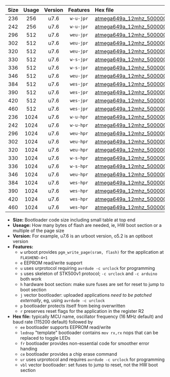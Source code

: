 |Size|Usage|Version|Features|Hex file|
|:-:|:-:|:-:|:-:|:--|
|236|256|u7.6|`w-u-jpr`|[atmega649a_12mhz_500000bps_ur_vbl.hex](https://raw.githubusercontent.com/stefanrueger/urboot/main//atmega649a_12mhz_500000bps_ur_vbl.hex)|
|242|256|u7.6|`w-u-jpr`|[atmega649a_12mhz_500000bps_lednop_ur_vbl.hex](https://raw.githubusercontent.com/stefanrueger/urboot/main//atmega649a_12mhz_500000bps_lednop_ur_vbl.hex)|
|296|512|u7.6|`weu-jpr`|[atmega649a_12mhz_500000bps_ee_ur_vbl.hex](https://raw.githubusercontent.com/stefanrueger/urboot/main//atmega649a_12mhz_500000bps_ee_ur_vbl.hex)|
|302|512|u7.6|`weu-jpr`|[atmega649a_12mhz_500000bps_ee_lednop_ur_vbl.hex](https://raw.githubusercontent.com/stefanrueger/urboot/main//atmega649a_12mhz_500000bps_ee_lednop_ur_vbl.hex)|
|320|512|u7.6|`weu-jpr`|[atmega649a_12mhz_500000bps_ee_lednop_fr_ur_vbl.hex](https://raw.githubusercontent.com/stefanrueger/urboot/main//atmega649a_12mhz_500000bps_ee_lednop_fr_ur_vbl.hex)|
|330|512|u7.6|`w-s-jpr`|[atmega649a_12mhz_500000bps_vbl.hex](https://raw.githubusercontent.com/stefanrueger/urboot/main//atmega649a_12mhz_500000bps_vbl.hex)|
|336|512|u7.6|`w-s-jpr`|[atmega649a_12mhz_500000bps_lednop_vbl.hex](https://raw.githubusercontent.com/stefanrueger/urboot/main//atmega649a_12mhz_500000bps_lednop_vbl.hex)|
|346|512|u7.6|`weu-jpr`|[atmega649a_12mhz_500000bps_ee_lednop_fr_ce_ur_vbl.hex](https://raw.githubusercontent.com/stefanrueger/urboot/main//atmega649a_12mhz_500000bps_ee_lednop_fr_ce_ur_vbl.hex)|
|384|512|u7.6|`wes-jpr`|[atmega649a_12mhz_500000bps_ee_vbl.hex](https://raw.githubusercontent.com/stefanrueger/urboot/main//atmega649a_12mhz_500000bps_ee_vbl.hex)|
|390|512|u7.6|`wes-jpr`|[atmega649a_12mhz_500000bps_ee_lednop_vbl.hex](https://raw.githubusercontent.com/stefanrueger/urboot/main//atmega649a_12mhz_500000bps_ee_lednop_vbl.hex)|
|420|512|u7.6|`wes-jpr`|[atmega649a_12mhz_500000bps_ee_lednop_fr_vbl.hex](https://raw.githubusercontent.com/stefanrueger/urboot/main//atmega649a_12mhz_500000bps_ee_lednop_fr_vbl.hex)|
|460|512|u7.6|`wes-jpr`|[atmega649a_12mhz_500000bps_ee_lednop_fr_ce_vbl.hex](https://raw.githubusercontent.com/stefanrueger/urboot/main//atmega649a_12mhz_500000bps_ee_lednop_fr_ce_vbl.hex)|
|236|1024|u7.6|`w-u-hpr`|[atmega649a_12mhz_500000bps_ur.hex](https://raw.githubusercontent.com/stefanrueger/urboot/main//atmega649a_12mhz_500000bps_ur.hex)|
|242|1024|u7.6|`w-u-hpr`|[atmega649a_12mhz_500000bps_lednop_ur.hex](https://raw.githubusercontent.com/stefanrueger/urboot/main//atmega649a_12mhz_500000bps_lednop_ur.hex)|
|296|1024|u7.6|`weu-hpr`|[atmega649a_12mhz_500000bps_ee_ur.hex](https://raw.githubusercontent.com/stefanrueger/urboot/main//atmega649a_12mhz_500000bps_ee_ur.hex)|
|302|1024|u7.6|`weu-hpr`|[atmega649a_12mhz_500000bps_ee_lednop_ur.hex](https://raw.githubusercontent.com/stefanrueger/urboot/main//atmega649a_12mhz_500000bps_ee_lednop_ur.hex)|
|320|1024|u7.6|`weu-hpr`|[atmega649a_12mhz_500000bps_ee_lednop_fr_ur.hex](https://raw.githubusercontent.com/stefanrueger/urboot/main//atmega649a_12mhz_500000bps_ee_lednop_fr_ur.hex)|
|330|1024|u7.6|`w-s-hpr`|[atmega649a_12mhz_500000bps.hex](https://raw.githubusercontent.com/stefanrueger/urboot/main//atmega649a_12mhz_500000bps.hex)|
|336|1024|u7.6|`w-s-hpr`|[atmega649a_12mhz_500000bps_lednop.hex](https://raw.githubusercontent.com/stefanrueger/urboot/main//atmega649a_12mhz_500000bps_lednop.hex)|
|346|1024|u7.6|`weu-hpr`|[atmega649a_12mhz_500000bps_ee_lednop_fr_ce_ur.hex](https://raw.githubusercontent.com/stefanrueger/urboot/main//atmega649a_12mhz_500000bps_ee_lednop_fr_ce_ur.hex)|
|384|1024|u7.6|`wes-hpr`|[atmega649a_12mhz_500000bps_ee.hex](https://raw.githubusercontent.com/stefanrueger/urboot/main//atmega649a_12mhz_500000bps_ee.hex)|
|390|1024|u7.6|`wes-hpr`|[atmega649a_12mhz_500000bps_ee_lednop.hex](https://raw.githubusercontent.com/stefanrueger/urboot/main//atmega649a_12mhz_500000bps_ee_lednop.hex)|
|420|1024|u7.6|`wes-hpr`|[atmega649a_12mhz_500000bps_ee_lednop_fr.hex](https://raw.githubusercontent.com/stefanrueger/urboot/main//atmega649a_12mhz_500000bps_ee_lednop_fr.hex)|
|460|1024|u7.6|`wes-hpr`|[atmega649a_12mhz_500000bps_ee_lednop_fr_ce.hex](https://raw.githubusercontent.com/stefanrueger/urboot/main//atmega649a_12mhz_500000bps_ee_lednop_fr_ce.hex)|

- **Size:** Bootloader code size including small table at top end
- **Useage:** How many bytes of flash are needed, ie, HW boot section or a multiple of the page size
- **Version:** For example, u7.6 is an urboot version, o5.2 is an optiboot version
- **Features:**
  + `w` urboot provides `pgm_write_page(sram, flash)` for the application at `FLASHEND-4+1`
  + `e` EEPROM read/write support
  + `u` uses urprotocol requiring `avrdude -c urclock` for programming
  + `s` uses skeleton of STK500v1 protocol; `-c urclock` and `-c arduino` both work
  + `h` hardware boot section: make sure fuses are set for reset to jump to boot section
  + `j` vector bootloader: uploaded applications *need to be patched externally*, eg, using `avrdude -c urclock`
  + `p` bootloader protects itself from being overwritten
  + `r` preserves reset flags for the application in the register R2
- **Hex file:** typically MCU name, oscillator frequency (16 MHz default) and baud rate (115200 default) followed by
  + `ee` bootloader supports EEPROM read/write
  + `lednop` "template" bootloader contains `mov rx,rx` nops that can be replaced to toggle LEDs
  + `fr` bootloader provides non-essential code for smoother error handing
  + `ce` bootloader provides a chip erase command
  + `ur` uses urprotocol and requires `avrdude -c urclock` for programming
  + `vbl` vector bootloader: set fuses to jump to reset, not the HW boot section
